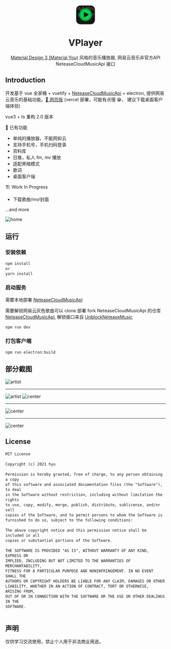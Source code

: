 <p align="center">
  <img width="64" align="center" src="./doc/logo.png">
</p>
<h1 align="center">
  VPlayer
</h1>
<p align="center">
    <a href="https://m3.material.io/" target="_blank"> Material Design 3 (Material You)</a> 风格的音乐播放器, 网易云音乐非官方API NeteaseCloudMusicApi 接口
</p>

## Introduction

开发基于 vue 全家桶 + vuetify + [NeteaseCloudMusicApi](https://github.com/Binaryify/NeteaseCloudMusicApi) + electron, 提供网易云音乐的基础功能。[🎵 网页版](https://v-player-git-dev-gumengyu.vercel.app/) (vercel 部署，可能有点慢 😁， 建议下载桌面客户端体验)

vue3 + ts 重构 2.0 版本

🎨 已有功能

- 单纯的播放器，不能网抑云
- 支持手机号，手机扫码登录
- 资料库
- 日推，私人 fm, mv 播放
- 适配黑暗模式
- 歌词
- 桌面客户端

🏗 Work In Progress

- 下载歌曲/mv/封面

...and more

<picture>
  <source media="(prefers-color-scheme: dark)" srcset="https://user-images.githubusercontent.com/22021419/176804703-7655ee81-a42c-44d5-947a-b9b91d8e3d05.png">
  <img alt="home" src="https://user-images.githubusercontent.com/22021419/176804705-c2c8cb3d-2435-4b16-a4ae-1e4f1bf388c2.png">
</picture>

## 运行

### 安装依赖

```
npm install
or
yarn install
```

### 启动服务

需要本地部署 [NeteaseCloudMusicApi](https://github.com/Binaryify/NeteaseCloudMusicApi)

需要解锁网易云灰色歌曲可以 clone 部署 fork NeteaseCloudMusicApi 的仓库 [NeteaseCloudMusicApi](https://github.com/GuMengYu/NeteaseCloudMusicApi), 解锁接口来自 [UnblockNeteaseMusic](https://github.com/UnblockNeteaseMusic/server)

```
npm run dev
```

### 打包客户端

```
npm run electron:build
```

## 部分截图

<picture>
  <source media="(prefers-color-scheme: dark)" srcset="https://user-images.githubusercontent.com/22021419/176804689-c8d6e317-a4c2-4673-8508-0f8979fc7327.png">
  <img alt="artist" src="https://user-images.githubusercontent.com/22021419/176804698-85fd9bd0-6c7a-4f03-8b8e-f6bef737e526.png">
</picture>

<hr></hr>

<picture>
  <source media="(prefers-color-scheme: dark)" srcset="https://user-images.githubusercontent.com/22021419/176804674-9b20b7e2-7de9-4349-b638-ecd727425b4a.png">
  <img alt="artist" src="https://user-images.githubusercontent.com/22021419/176804699-c1499b10-63f3-4b9f-919d-33fe8b9f8287.png

<hr></hr>
<picture>
  <source media="(prefers-color-scheme: dark)" srcset="https://user-images.githubusercontent.com/22021419/176804691-ff4a663e-8906-4192-af76-ba195cd5e4bb.png">
  <img alt="center" src="https://user-images.githubusercontent.com/22021419/176804694-fa497594-ba2a-45be-8581-dd266214f7e1.png">
</picture>
<hr></hr>
<picture>
  <source media="(prefers-color-scheme: dark)" srcset="https://user-images.githubusercontent.com/22021419/176804706-5525c3d8-9ea9-46d3-b9d0-64cbc056a6fe.png">
  <img alt="center" src="https://user-images.githubusercontent.com/22021419/176804696-1d4674fb-aae5-464f-91cd-835b660b28bb.png">
</picture>
<hr></hr>
<picture>
  <source media="(prefers-color-scheme: dark)" srcset="https://user-images.githubusercontent.com/22021419/176804692-3a3a0902-6e3c-4a37-a596-f59494d88020.png">
  <img alt="center" src="https://user-images.githubusercontent.com/22021419/176804702-ea40c49c-aa4a-46fe-8e28-eadfc0519eb6.png">
</picture>

## License

```
MIT License

Copyright (c) 2021 hyu

Permission is hereby granted, free of charge, to any person obtaining a copy
of this software and associated documentation files (the "Software"), to deal
in the Software without restriction, including without limitation the rights
to use, copy, modify, merge, publish, distribute, sublicense, and/or sell
copies of the Software, and to permit persons to whom the Software is
furnished to do so, subject to the following conditions:

The above copyright notice and this permission notice shall be included in all
copies or substantial portions of the Software.

THE SOFTWARE IS PROVIDED "AS IS", WITHOUT WARRANTY OF ANY KIND, EXPRESS OR
IMPLIED, INCLUDING BUT NOT LIMITED TO THE WARRANTIES OF MERCHANTABILITY,
FITNESS FOR A PARTICULAR PURPOSE AND NONINFRINGEMENT. IN NO EVENT SHALL THE
AUTHORS OR COPYRIGHT HOLDERS BE LIABLE FOR ANY CLAIM, DAMAGES OR OTHER
LIABILITY, WHETHER IN AN ACTION OF CONTRACT, TORT OR OTHERWISE, ARISING FROM,
OUT OF OR IN CONNECTION WITH THE SOFTWARE OR THE USE OR OTHER DEALINGS IN THE
SOFTWARE.


```

## 声明

仅供学习交流使用，禁止个人用于非法商业用途。
